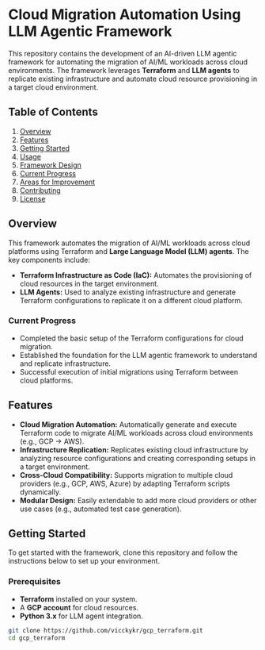 # Cloud Migration Automation Using LLM Agentic Framework

This repository contains the development of an AI-driven LLM agentic framework for automating the migration of AI/ML workloads across cloud environments. The framework leverages **Terraform** and **LLM agents** to replicate existing infrastructure and automate cloud resource provisioning in a target cloud environment.

## Table of Contents
1. [Overview](#overview)
2. [Features](#features)
3. [Getting Started](#getting-started)
4. [Usage](#usage)
5. [Framework Design](#framework-design)
6. [Current Progress](#current-progress)
7. [Areas for Improvement](#areas-for-improvement)
8. [Contributing](#contributing)
9. [License](#license)

## Overview

This framework automates the migration of AI/ML workloads across cloud platforms using Terraform and **Large Language Model (LLM) agents**. The key components include:

- **Terraform Infrastructure as Code (IaC):** Automates the provisioning of cloud resources in the target environment.
- **LLM Agents:** Used to analyze existing infrastructure and generate Terraform configurations to replicate it on a different cloud platform.

### Current Progress

- Completed the basic setup of the Terraform configurations for cloud migration.
- Established the foundation for the LLM agentic framework to understand and replicate infrastructure.
- Successful execution of initial migrations using Terraform between cloud platforms.

## Features

- **Cloud Migration Automation:** Automatically generate and execute Terraform code to migrate AI/ML workloads across cloud environments (e.g., GCP → AWS).
- **Infrastructure Replication:** Replicates existing cloud infrastructure by analyzing resource configurations and creating corresponding setups in a target environment.
- **Cross-Cloud Compatibility:** Supports migration to multiple cloud providers (e.g., GCP, AWS, Azure) by adapting Terraform scripts dynamically.
- **Modular Design:** Easily extendable to add more cloud providers or other use cases (e.g., automated test case generation).

## Getting Started

To get started with the framework, clone this repository and follow the instructions below to set up your environment.

### Prerequisites
- **Terraform** installed on your system.
- A **GCP account** for cloud resources.
- **Python 3.x** for LLM agent integration.

```bash
git clone https://github.com/vicckykr/gcp_terraform.git
cd gcp_terraform
